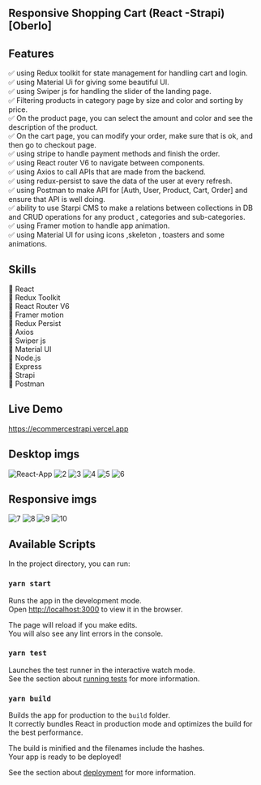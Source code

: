 ## Responsive Shopping Cart (React -Strapi) [Oberlo]

## Features
✅ using Redux toolkit for state management for handling cart and login.<br />
✅ using Material Ui for giving some beautiful UI.<br />
✅ using Swiper js for handling the slider of the landing page.<br />
✅ Filtering products in category page by size and color and sorting by price.<br />
✅ On the product page, you can select the amount and color and see the description of the product.<br />
✅ On the cart page, you can modify your order, make sure that is ok, and then go to checkout page.<br />
✅ using stripe to handle payment methods and finish the order.<br />
✅ using React router V6 to navigate between components.<br />
✅ using Axios to call APIs that are made from the backend.<br />
✅ using redux-persist to save the data of the user at every refresh.<br />
✅ using Postman to make API for [Auth, User, Product, Cart, Order] and ensure that API is well doing.<br />
✅ ability to use Starpi CMS to  make a relations between collections in DB and CRUD operations for any product , categories and sub-categories.<br />
✅ using Framer motion to handle app animation.<br />
✅ using Material UI for using icons ,skeleton , toasters and some animations.<br />

## Skills

🚀 React<br />
🚀 Redux Toolkit<br />
🚀 React Router V6<br />
🚀 Framer motion<br />
🚀 Redux Persist<br />
🚀 Axios<br />
🚀 Swiper js<br />
🚀 Material UI<br />
🚀 Node.js<br />
🚀 Express<br />
🚀 Strapi<br />
🚀 Postman<br />

## Live Demo

https://ecommercestrapi.vercel.app

## Desktop imgs
![React-App](https://user-images.githubusercontent.com/113113701/210123726-b69fe627-a100-426b-8d99-e3ba8b84846d.jpg)
![2](https://user-images.githubusercontent.com/113113701/210124261-2c917e85-16c5-49bc-b42b-b3d32772bb17.jpg)
![3](https://user-images.githubusercontent.com/113113701/210124236-16e49b83-93ff-4935-b46b-11b7a4477c84.jpg)
![4](https://user-images.githubusercontent.com/113113701/210124239-d9f9d322-cece-4d91-b828-4e91f43cb669.jpg)
![5](https://user-images.githubusercontent.com/113113701/210124241-c045ed74-36c4-468a-9fca-f2264764f6b5.jpg)
![6](https://user-images.githubusercontent.com/113113701/210124281-ad117e81-edda-4bf8-9b90-209e94ca2e4b.jpg)
## Responsive imgs
![7](https://user-images.githubusercontent.com/113113701/210124332-31f5843b-2b48-4b90-8539-3499fb7ffd8d.jpg)
![8](https://user-images.githubusercontent.com/113113701/210124333-91286e98-2086-4252-936a-b179e96e2466.jpg)
![9](https://user-images.githubusercontent.com/113113701/210124334-afa20aad-089b-4ac7-8e8d-446c4331375c.jpg)
![10](https://user-images.githubusercontent.com/113113701/210124335-8e076a6e-da6a-4fed-8a35-a5fd2b86e509.jpg)


## Available Scripts

In the project directory, you can run:

### `yarn start`

Runs the app in the development mode.\
Open [http://localhost:3000](http://localhost:3000) to view it in the browser.

The page will reload if you make edits.\
You will also see any lint errors in the console.

### `yarn test`

Launches the test runner in the interactive watch mode.\
See the section about [running tests](https://facebook.github.io/create-react-app/docs/running-tests) for more information.

### `yarn build`

Builds the app for production to the `build` folder.\
It correctly bundles React in production mode and optimizes the build for the best performance.

The build is minified and the filenames include the hashes.\
Your app is ready to be deployed!

See the section about [deployment](https://facebook.github.io/create-react-app/docs/deployment) for more information.

